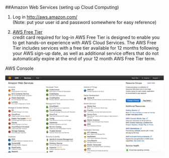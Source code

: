##Amazon Web Services (seting up Cloud Computing)

1.  Log in
http://aws.amazon.com/  
(Note:  put your user id and password somewhere for easy reference)

2.  [AWS Free Tier](https://aws.amazon.com/free/)  
credit card required for log-in
AWS Free Tier is designed to enable you to get hands-on experience with AWS Cloud Services. The AWS Free Tier includes services with a free tier available for 12 months following your AWS sign-up date, as well as additional service offers that do not automatically expire at the end of your 12 month AWS Free Tier term.

AWS Console

![AWS Console](img/aws_console.png)


